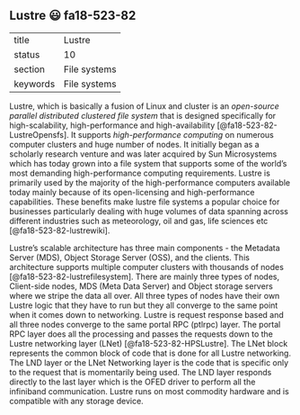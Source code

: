 ## Lustre :smiley: fa18-523-82


|          |              |
| -------- | ------------ |
| title    | Lustre       | 
| status   | 10           |
| section  | File systems |
| keywords | File systems |



Lustre, which is basically a fusion of Linux and cluster is an *open-source parallel distributed clustered file system* that is designed specifically for high-scalability, high-performance and high-availability [@fa18-523-82-LustreOpensfs]. It supports *high-performance computing* on numerous computer clusters and huge number of nodes. It initially began as a scholarly research venture and was later acquired by Sun Microsystems which has today grown into a file system that supports some of the world’s most demanding high-performance computing requirements. Lustre is primarily used by the majority of the high-performance computers available today mainly because of its open-licensing and high-performance capabilities. These benefits make lustre file systems a popular choice for businesses particularly dealing with huge volumes of data spanning across different industries such as meteorology, oil and gas, life sciences etc [@fa18-523-82-lustrewiki].

Lustre’s scalable architecture has three main components - the Metadata Server (MDS), Object Storage Server (OSS), and the clients. This architecture supports multiple computer clusters with thousands of nodes [@fa18-523-82-lustrefilesystem]. There are mainly three types of nodes, Client-side nodes, MDS (Meta Data Server) and Object storage servers where we stripe the data all over. All three types of nodes have their own Lustre logic that they have to run but they all converge to the same point when it comes down to networking. Lustre is request response based and all three nodes converge to the same portal RPC (ptlrpc) layer. The portal RPC layer does all the processing and passes the requests down to the Lustre networking layer (LNet) [@fa18-523-82-HPSLustre]. The LNet block represents the common block of code that is done for all Lustre networking. The LND layer or the LNet Networking layer is the code that is specific only to the request that is momentarily being used. The LND layer responds directly to the last layer which is the OFED driver to perform all the infiniband communication. Lustre runs on most commodity hardware and is compatible with any storage device. 



     
